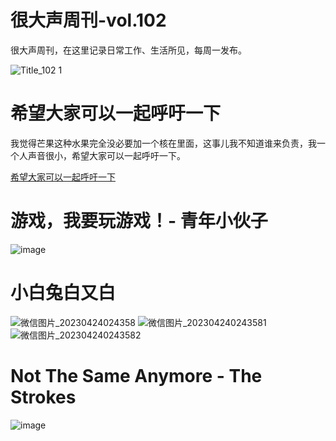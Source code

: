 # 很大声周刊-vol.102
很大声周刊，在这里记录日常工作、生活所见，每周一发布。

![Title_102 1](https://user-images.githubusercontent.com/20842136/233853191-de6fcdd1-f047-48bc-98ed-9decfe5af0d4.png)


# 希望大家可以一起呼吁一下
我觉得芒果这种水果完全没必要加一个核在里面，这事儿我不知道谁来负责，我一个人声音很小，希望大家可以一起呼吁一下。 ​​​

[希望大家可以一起呼吁一下](https://weibo.com/1642037123/ICqoOcqDw#comment)

# 游戏，我要玩游戏！- 青年小伙子
![image](https://user-images.githubusercontent.com/20842136/233862932-165039d7-4d74-4a01-bcc1-e1d5386c5b37.png)

# 小白兔白又白
![微信图片_20230424024358](https://user-images.githubusercontent.com/20842136/233858819-3605bf64-30ae-4884-9e55-f913ae91348d.jpg)
![微信图片_202304240243581](https://user-images.githubusercontent.com/20842136/233858813-1af65133-1f80-4fd2-828f-6f643bf1f88b.jpg)
![微信图片_202304240243582](https://user-images.githubusercontent.com/20842136/233858817-5d9510de-cfae-4bb2-aad9-6a776983589d.jpg)

# Not The Same Anymore - The Strokes
![image](https://user-images.githubusercontent.com/20842136/233862831-42412d6b-9639-4be5-a465-e438451e8fc2.png)
